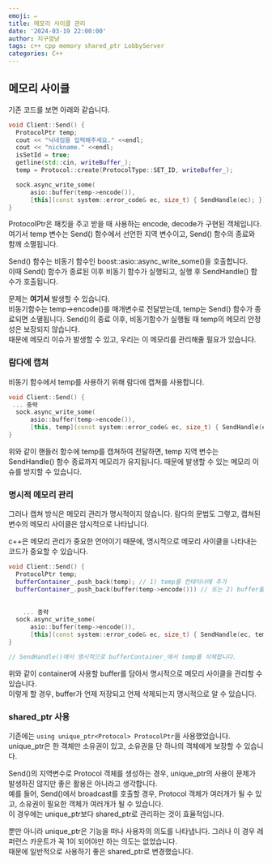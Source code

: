 ```yaml
---
emoji: ✏️
title: 메모리 사이클 관리
date: '2024-03-19 22:00:00'
author: 지구깜냥
tags: c++ cpp memory shared_ptr LobbyServer
categories: C++
---
```

## 메모리 사이클
기존 코드를 보면 아래와 같습니다.
```c++
void Client::Send() {
  ProtocolPtr temp;
  cout << "닉네임을 입력해주세요." <<endl;
  cout << "nickname." <<endl;
  isSetId = true;
  getline(std::cin, writeBuffer_);
  temp = Protocol::create(ProtocolType::SET_ID, writeBuffer_);

  sock.async_write_some(
      asio::buffer(temp->encode()),
      [this](const system::error_code& ec, size_t) { SendHandle(ec); });
}
```
ProtocolPtr은 패킷을 주고 받을 때 사용하는 encode, decode가 구현된 객체입니다.
여기서 temp 변수는 Send() 함수에서 선언한 지역 변수이고, Send() 함수의 종료와 함께 소멸됩니다.

Send() 함수는 비동기 함수인 boost::asio::async_write_some()을 호출합니다.  
이때 Send() 함수가 종료된 이후 비동기 함수가 실행되고, 실행 후 SendHandle() 함수가 호출됩니다.  

문제는 **여기서** 발생할 수 있습니다.  
비동기함수는 temp->encode()를 매개변수로 전달받는데, temp는 Send() 함수가 종료되면 소멸됩니다.
Send()의 종료 이후, 비동기함수가 실행될 때 temp의 메모리 안정성은 보장되지 않습니다.  
때문에 메모리 이슈가 발생할 수 있고, 우리는 이 메모리를 관리해줄 필요가 있습니다.


### 람다에 캡쳐
비동기 함수에서 temp를 사용하기 위해 람다에 캡쳐를 사용합니다.
```c++
void Client::Send() {
 ... 중략
  sock.async_write_some(
      asio::buffer(temp->encode()),
      [this, temp](const system::error_code& ec, size_t) { SendHandle(ec, temp); });
}
```

위와 같이 핸들러 함수에 temp를 캡쳐하여 전달하면, temp 지역 변수는 SendHandle() 함수 종료까지 메모리가 유지됩니다.
때문에 발생할 수 있는 메모리 이슈를 방지할 수 있습니다.

### 명시적 메모리 관리
그러나 캡쳐 방식은 메모리 관리가 명시적이지 않습니다. 람다의 문법도 그렇고, 캡쳐된 변수의 메모리 사이클은 암시적으로 나타납니다.

c++은 메모리 관리가 중요한 언어이기 때문에, 명시적으로 메모리 사이클을 나타내는 코드가 중요할 수 있습니다.

```c++
void Client::Send() {
  ProtocolPtr temp;
  bufferContainer_.push_back(temp); // 1) temp를 컨테이너에 추가
  bufferContainer_.push_back(buffer(temp->encode())) // 또는 2) buffer를 저장 (이게 더 좋은 방식인듯..?)
  
    
    ... 중략
  sock.async_write_some(
      asio::buffer(temp->encode()),
      [this](const system::error_code& ec, size_t) { SendHandle(ec, temp); });
}

// SendHandle()에서 명시적으로 bufferContainer_에서 temp를 삭제합니다.
```
위와 같이 container에 사용할 buffer를 담아서 명시적으로 메모리 사이클을 관리할 수 있습니다.  
이렇게 할 경우, buffer가 언제 저장되고 언제 삭제되는지 명시적으로 알 수 있습니다.


### shared_ptr 사용
기존에는 `using unique_ptr<Protocol> ProtocolPtr`을 사용했었습니다.  
unique_ptr은 한 객체만 소유권이 있고, 소유권을 단 하나의 객체에게 보장할 수 있습니다.

Send()의 지역변수로 Protocol 객체를 생성하는 경우, unique_ptr의 사용이 문제가 발생하진 않지만 좋은 활용은 아니라고 생각합니다.  
예를 들어, Send()에서 broadcast를 호출할 경우, Protocol 객체가 여러개가 될 수 있고, 소유권이 필요한 객체가 여러개가 될 수 있습니다.  
이 경우에는 unique_ptr보다 shared_ptr로 관리하는 것이 효율적입니다.  

뿐만 아니라 unique_ptr은 기능을 떠나 사용자의 의도를 나타냅니다. 그러나 이 경우 레퍼런스 카운트가 꼭 1이 되어야만 하는 의도는 없었습니다.  
때문에 일반적으로 사용하기 좋은 shared_ptr로 변경했습니다.




